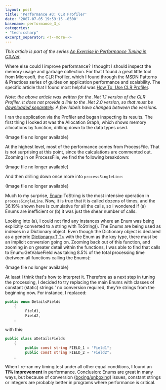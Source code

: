 ```yaml
---
layout: post
title: 'Performance #3: CLR Profiler'
date: '2007-07-05 19:59:15 -0500'
basename: performance_3_c
categories:
- "tech:csharp"
excerpt_separator: <!--more-->
---
```

    

_This article is part of the series <a href="/archives/2007/06/an_exercise_in">
An Exercise in Performance Tuning in C#.Net</a>_.

Where else could I improve performance? I thought I should inspect the memory usage
and garbage collection. For that I found a great little tool from Microsoft, the
CLR Profiler, which I found through the MSDN Patterns &amp; Practices series of guides
on application performance and scalability. The specific article that I found most
helpful was <a href="http://msdn2.microsoft.com/en-us/library/ms979205.aspx">How To:
Use CLR Profiler</a>.

<!--more-->

_Note: the above article was written for the .Net 1.1 version of the CLR Profiler.
It does not provide a link to the .Net 2.0 version, so that must be 
<a href="http://www.microsoft.com/downloads/details.aspx?FamilyId=A362781C-3870-43BE-8926-862B40AA0CD0&amp;displaylang=en">downloaded separately</a>. A few labels have changed between the versions._

I ran the application via the Profiler and began inspecting its results. The first
thing I looked at was the Allocation Graph, which shows memory allocations by function,
drilling down to the data types used.

<p class="center">{Image file no longer available}</p>
<!--
<a href="http://www.safnet.com/writing/tech/archives/clr1.jpg" target="_blank">
<img src="http://www.safnet.com/writing/tech/archives/clr1_sm.jpg" width="600" height="133"
    border="1" alt="CLR 1" /></a>
-->

At the highest level, most of the performance comes from ProcessFile. That is not
surprising at this point, since the calculations are commented out. Zooming in on
ProcessFile, we find the following breakdown:

<p class="center">{Image file no longer available}</p>
<!--
<p style="text-align: center">
<img src="http://www.safnet.com/writing/tech/archives/clr2.jpg" width="418" height="337"
border="1" alt="CLR 2" />
-->

And then drilling down once more into `processSingleLine`:

<p class="center">{Image file no longer available}</p>
<!--
<p style="text-align: center">
<img src="http://www.safnet.com/writing/tech/archives/clr3.jpg" width="472" height="498"
border="1" alt="CLR 3" />
-->

Much to my surprise,  <a href="http://msdn2.microsoft.com/en-us/library/sbbt4032(VS.80).aspx">Enum</a>::ToString 
is the most intensive operation in `processSingleLine`. Now,
it is true that it is called dozens of times, and the 36.19% shown here is cumulative
for all the calls, so I wondered if (a) Enums are inefficient or (b) it was just
the shear number of calls.

Looking into (a), I could not find any instances where an Enum was being explicitly
converted to a string with ToString(). The Enums are being used as indexes in a
Dictionary object. Even though the Dictionary object is declared as a generic <a
href="http://msdn2.microsoft.com/en-us/library/xfhwa508.aspx">Dictionary&lt;T,T&gt;</a>
with the Enum as the key type, there must be an implicit conversion going on. Zooming
back out of this function, and zooming in on greater detail within the functions,
I was able to find that calls to Enum::GetValueField was taking 8.5% of the total
processing time (between all functions calling the Enums):

<p class="center">{Image file no longer available}</p>
<!--
<p style="text-align: center">
<img src="/archives/images/clr4.jpg" width="164" height="98"
border="1" alt="CLR 4" />
-->

At least I think that's how to interpret it. Therefore as a next step in tuning
the processing, I decided to try replacing the main Enums with classes of constant
(static) strings ' no conversion required, they're strings from the beginning
now. For instance, I replaced:

```csharp
public enum DetailsFields
    {
         Field1,
         Field2,
    …
```

with this:

```csharp
public class aDetailsFields
    {
         public const string FIELD_1 = "Field1";
         public const string FIELD_2 = "Field2";
    …
```

When I re-ran my timing test under all other equal conditions, I found an **11%
improvement** in performance. Conclusion: Enums are great in many ways, but
because of conversion (<a
href="http://msdn2.microsoft.com/en-us/library/25z57t8s(vs.80).aspx">boxing/unboxing</a>)
issues, constant strings or integers are probably better in programs where
performance is critical.
